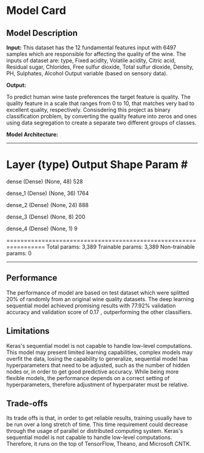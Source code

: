 # Model Card

## Model Description

**Input:** 
This dataset has the 12 fundamental features input with 6497 samples which are responsible for affecting the quality of the wine. The inputs of dataset are: type, Fixed acidity, Volatile acidity, Citric acid, Residual sugar, Chlorides, Free sulfur dioxide, Total sulfur dioxide, Density, PH, Sulphates, Alcohol Output variable (based on sensory data).

**Output:** 

To predict human wine taste preferences the target feature is quality. The quality feature in a scale that ranges from 0 to 10, that matches very bad to excellent quality, respectively.  Consisdering this project as binary classification problem, by converting the quality feature into zeros and ones using data segregation to create a separate two different groups of classes.

**Model Architecture:** 
_________________________________________________________________
 Layer (type)                Output Shape              Param #   
=================================================================
 dense (Dense)               (None, 48)                528       
                                                                 
 dense_1 (Dense)             (None, 36)                1764      
                                                                 
 dense_2 (Dense)             (None, 24)                888       
                                                                 
 dense_3 (Dense)             (None, 8)                 200       
                                                                 
 dense_4 (Dense)             (None, 1)                 9         
                                                                 
=================================================================
Total params: 3,389
Trainable params: 3,389
Non-trainable params: 0
_________________________________________________________________

## Performance

The performance of model are based on test dataset which were splitted 20% of randomly from an original wine quality datasets. The deep learning sequential model achieved promising results with 77.92% validation accuracy and validation score of 0.17 , outperforming the other classifiers.

## Limitations

Keras's sequential model is not capable to handle low-level computations. This  model  may present limited learning capabilities, complex models may overfit the data, losing the capability to generalize, sequential model has hyperparameters that need to be adjusted, such as the number of hidden nodes or, in order to get good predictive accuracy. While being more flexible models, the performance depends on a correct setting of hyperparameters, therefore adjustment of hyperparater must be relative. 

## Trade-offs

Its trade offs is that, in order to get reliable results, training usually have to be run over a long stretch of time. This time requirement could decrease through the usage of parallel or distributed computing system. Keras's sequential model is not capable to handle low-level computations. Therefore, it runs on the top of TensorFlow, Theano, and Microsoft CNTK.